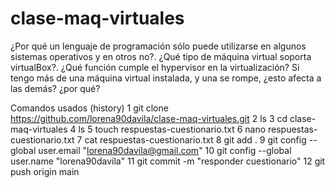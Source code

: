# clase-maq-virtuales
¿Por qué un lenguaje de programación sólo puede utilizarse en algunos sistemas operativos y en otros no?. 
¿Qué tipo de máquina virtual soporta virtualBox?. 
¿Qué función cumple el hypervisor en la virtualización?
Si tengo más de una máquina virtual instalada, y una se rompe, ¿esto afecta a las demás? ¿por qué?

Comandos usados (history)
    1  git clone https://github.com/lorena90davila/clase-maq-virtuales.git
    2  ls
    3  cd clase-maq-virtuales
    4  ls
    5  touch respuestas-cuestionario.txt
    6  nano respuestas-cuestionario.txt
    7  cat  respuestas-cuestionario.txt
   8  git add .
   9  git config --global user.email "lorena90davila@gmail.com"
   10  git config --global user.name "lorena90davila"
   11  git commit -m "responder cuestionario"
   12  git push origin main
